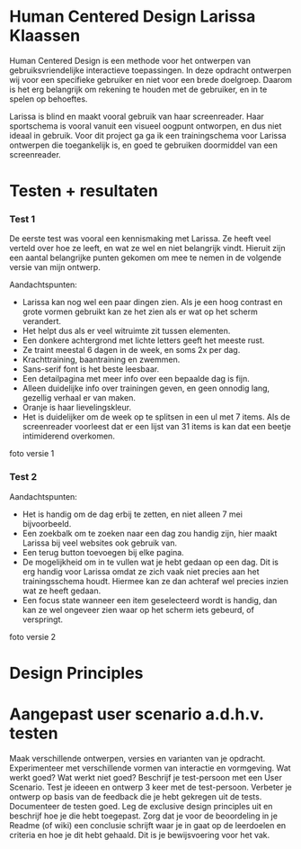 # Human Centered Design Larissa Klaassen

Human Centered Design is een  methode voor het ontwerpen van gebruiksvriendelijke interactieve toepassingen. In deze opdracht ontwerpen wij voor een specifieke gebruiker en niet voor een brede doelgroep. Daarom is het erg belangrijk om rekening te houden met de gebruiker, en in te spelen op behoeftes.

Larissa is blind en maakt vooral gebruik van haar screenreader. Haar sportschema is vooral vanuit een visueel oogpunt ontworpen, en dus niet ideaal in gebruik. Voor dit project ga ga ik een trainingschema voor Larissa ontwerpen die toegankelijk is, en goed te gebruiken doormiddel van een screenreader.


# Testen + resultaten

### Test 1

De eerste test was vooral een kennismaking met Larissa. Ze heeft veel verteld over hoe ze leeft, en wat ze wel en niet belangrijk vindt. Hieruit zijn een aantal belangrijke punten gekomen om mee te nemen in de volgende versie van mijn ontwerp.

Aandachtspunten:
* Larissa kan nog wel een paar dingen zien. Als je een hoog contrast en grote vormen gebruikt kan ze het zien als er wat op het scherm verandert.
* Het helpt dus als er veel witruimte zit tussen elementen.
* Een donkere achtergrond met lichte letters geeft het meeste rust.
* Ze traint meestal 6 dagen in de week, en soms 2x per dag.
* Krachttraining, baantraining en zwemmen.
* Sans-serif font is het beste leesbaar.
* Een detailpagina met meer info over een bepaalde dag is fijn.
* Alleen duidelijke info over trainingen geven, en geen onnodig lang, gezellig verhaal er van maken.
* Oranje is haar lievelingskleur.
* Het is duidelijker om de week op te splitsen in een ul met 7 items. Als de screenreader voorleest dat er een lijst van 31 items is kan dat een beetje intimiderend overkomen. 


foto versie 1


### Test 2 

Aandachtspunten:
* Het is handig om de dag erbij te zetten, en niet alleen 7 mei bijvoorbeeld.
* Een zoekbalk om te zoeken naar een dag zou handig zijn, hier maakt Larissa bij veel websites ook gebruik van.
* Een terug button toevoegen bij elke pagina.
* De mogelijkheid om in te vullen wat je hebt gedaan op een dag. Dit is erg handig voor Larissa omdat ze zich vaak niet precies aan het trainingsschema houdt. Hiermee kan ze dan achteraf wel precies inzien wat ze heeft gedaan.
* Een focus state wanneer een item geselecteerd wordt is handig, dan kan ze wel ongeveer zien waar op het scherm iets gebeurd, of verspringt. 

foto versie 2

# Design Principles

# Aangepast user scenario a.d.h.v. testen

Maak verschillende ontwerpen, versies en varianten van je opdracht. Experimenteer met verschillende vormen van interactie en vormgeving. Wat werkt goed? Wat werkt niet goed?
Beschrijf je test-persoon met een User Scenario.
Test je ideeen en ontwerp 3 keer met de test-persoon. Verbeter je ontwerp op basis van de feedback die je hebt gekregen uit de tests. Documenteer de testen goed.
Leg de exclusive design principles uit en beschrijf hoe je die hebt toegepast.
Zorg dat je voor de beoordeling in je Readme (of wiki) een conclusie schrijft waar je in gaat op de leerdoelen en criteria en hoe je dit hebt gehaald. Dit is je bewijsvoering voor het vak.
